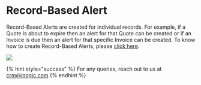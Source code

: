 # Record-Based Alert

Record-Based Alerts are created for individual records. For example, if a Quote is about to expire then an alert for that Quote can be created or if an Invoice is due then an alert for that specific Invoice can be created. To know how to create Record-Based Alerts, please [click here](https://docs.inogic.com/alerts4dynamics/configuration/record-based-alert/record-based-alert).

![](<../../.gitbook/assets/Record based\_2.png>)

{% hint style="success" %}
For any queries, reach out to us at [crm@inogic.com](mailto:crm@inogic.com)
{% endhint %}
